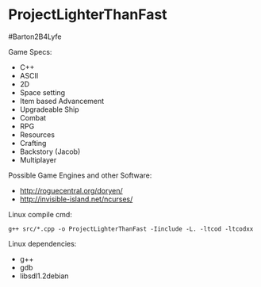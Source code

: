 # ProjectLighterThanFast

\#Barton2B4Lyfe

Game Specs:
  - C++
  - ASCII
  - 2D
  - Space setting
  - Item based Advancement
  - Upgradeable Ship
  - Combat
  - RPG
  - Resources
  - Crafting
  - Backstory (Jacob)
  - Multiplayer

Possible Game Engines and other Software:
- http://roguecentral.org/doryen/
- http://invisible-island.net/ncurses/

Linux compile cmd:
```
g++ src/*.cpp -o ProjectLighterThanFast -Iinclude -L. -ltcod -ltcodxx
```
Linux dependencies:
- g++
- gdb
- libsdl1.2debian
